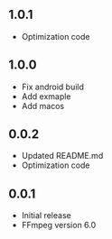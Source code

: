 ## 1.0.1

* Optimization code


## 1.0.0

* Fix android  build
* Add exmaple
* Add macos

## 0.0.2

* Updated README.md
* Optimization code

## 0.0.1

* Initial release
* FFmpeg version 6.0
